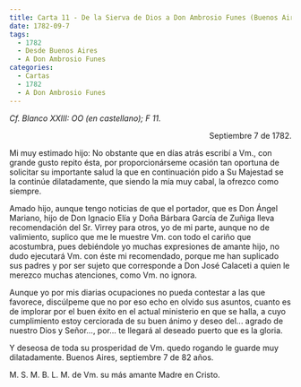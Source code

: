 ```yaml
---
title: Carta 11 - De la Sierva de Dios a Don Ambrosio Funes (Buenos Aires, 7 de septiembre de 1782).
date: 1782-09-7
tags:
  - 1782
  - Desde Buenos Aires
  - A Don Ambrosio Funes
categories:
  - Cartas
  - 1782
  - A Don Ambrosio Funes
---
```


_Cf. Blanco XXIII: OO (en castellano); F 11._

<div align="right">
Septiembre 7 de 1782.
</div>

Mi muy estimado hijo:
No obstante que en días atrás escribí a Vm., con grande gusto repito ésta, por proporcionárseme ocasión tan oportuna de solicitar su importante salud la que en continuación pido a Su Majestad se la continúe dilatadamente, que siendo la mía muy cabal, la ofrezco como siempre.

Amado hijo, aunque tengo noticias de que el portador, que es Don Ángel Mariano, hijo de Don Ignacio Elía y Doña Bárbara García de Zuñiga lleva recomendación del Sr. Virrey para otros, yo de mi parte, aunque no de valimiento, suplico que me le muestre Vm. con todo el cariño que acostumbra, pues debiéndole yo muchas expresiones de amante hijo, no dudo ejecutará Vm. con éste mi recomendado, porque me han suplicado sus padres y por ser sujeto que corresponde a Don José Calaceti a quien le merezco muchas atenciones, como Vm. no ignora.

Aunque yo por mis diarias ocupaciones no pueda contestar a las que favorece, discúlpeme que no por eso echo en olvido sus asuntos, cuanto es de implorar por el buen éxito en el actual ministerio en que se halla, a cuyo cumplimiento estoy cerciorada de su buen ánimo y deseo del... agrado de nuestro Dios y Señor..., por... te llegará al deseado puerto que es la gloria.

Y deseosa de toda su prosperidad de Vm. quedo rogando le guarde muy dilatadamente. Buenos Aires, septiembre 7 de 82 años.

M. S. M. B. L. M. de Vm. su más amante Madre en Cristo.

